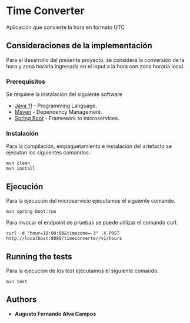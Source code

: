 # Time Converter

Aplicación que convierte la hora en formato UTC

## Consideraciones de la implementación

Para el desarrollo del presente proyecto, se considera la conversión de la hora y zona horaria ingresada en el input a la hora con zona horaria local.

### Prerequisitos

Se requiere la instalación del siguiente software

* [Java 11](https://www.oracle.com/technetwork/java/javase/downloads) - Programming Language.
* [Maven](https://maven.apache.org/) - Dependency Management.
* [Spring Boot](https://spring.io/projects/spring-boot) - Framework to microservices.

### Instalación

Para la compilación, empaquetamiento e instalación del artefacto se ejecutan los siguientes comandos.
```
mvn clean
mvn install
```

## Ejecución

Para la ejecución del microservicio ejecutamos el siguiente comando.
```
mvn spring-boot:run
```

Para invocar el endpoint de pruebas se puede utilizar el comando curl.

```
curl -d "hour=10:00:00&timezone=-3" -X POST http://localhost:8080/timeconverter/v1/hours
```

## Running the tests

Para la ejecución de los test ejecutamos el siguiente comando.
```
mvn test
```

## Authors

* **Augusto Fernando Alva Campos**